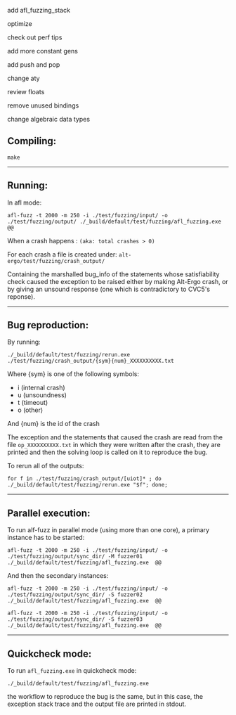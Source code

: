 
add afl_fuzzing_stack

optimize

check out perf tips

add more constant gens

add push and pop

change aty

review floats

remove unused bindings 

change algebraic data types

## Compiling:
```
make
```
---
## Running:
In afl mode:
```
afl-fuzz -t 2000 -m 250 -i ./test/fuzzing/input/ -o ./test/fuzzing/output/ ./_build/default/test/fuzzing/afl_fuzzing.exe @@
```
When a crash happens : ```(aka: total crashes > 0)```

For each crash a file is created under: ```alt-ergo/test/fuzzing/crash_output/```

Containing the marshalled bug_info of the statements whose satisfiability check caused the exception to be raised either by making Alt-Ergo crash, or by giving an unsound response (one which is contradictory to CVC5's reponse).

---
## Bug reproduction:


By running:

```
./_build/default/test/fuzzing/rerun.exe ./test/fuzzing/crash_output/{sym}{num}_XXXXXXXXXX.txt
```
Where {sym} is one of the following symbols: 
  - i (internal crash)
  - u (unsoundness) 
  - t (timeout)
  - o (other) 

And {num} is the id of the crash

The exception and the statements that caused the crash are read from the file ```op_XXXXXXXXXX.txt``` in which they were written after the crash, they are printed and then the solving loop is called on it to reproduce the bug.


To rerun all of the outputs:
```
for f in ./test/fuzzing/crash_output/[uiot]* ; do  ./_build/default/test/fuzzing/rerun.exe "$f"; done;
```


---
## Parallel execution:

To run alf-fuzz in parallel mode (using more than one core), a primary instance has to be started:
```
afl-fuzz -t 2000 -m 250 -i ./test/fuzzing/input/ -o ./test/fuzzing/output/sync_dir/ -M fuzzer01  ./_build/default/test/fuzzing/afl_fuzzing.exe  @@
```
And then the secondary instances:
```
afl-fuzz -t 2000 -m 250 -i ./test/fuzzing/input/ -o ./test/fuzzing/output/sync_dir/ -S fuzzer02  ./_build/default/test/fuzzing/afl_fuzzing.exe  @@

afl-fuzz -t 2000 -m 250 -i ./test/fuzzing/input/ -o ./test/fuzzing/output/sync_dir/ -S fuzzer03  ./_build/default/test/fuzzing/afl_fuzzing.exe  @@
```


---
## Quickcheck mode:

To run ```afl_fuzzing.exe``` in quickcheck mode: 
```
./_build/default/test/fuzzing/afl_fuzzing.exe
```
the workflow to reproduce the bug is the same, but in this case, the exception stack trace and the output file are printed in stdout.

